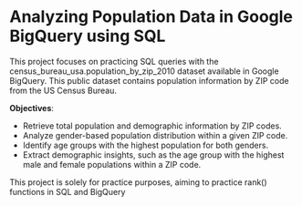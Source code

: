 # Analyzing Population Data in Google BigQuery using SQL

This project focuses on practicing SQL queries with the census_bureau_usa.population_by_zip_2010 dataset available in Google BigQuery. This public dataset contains population information by ZIP code from the US Census Bureau.

**Objectives**:
- Retrieve total population and demographic information by ZIP codes.
- Analyze gender-based population distribution within a given ZIP code.
- Identify age groups with the highest population for both genders.
- Extract demographic insights, such as the age group with the highest male and female populations within a ZIP code.

This project is solely for practice purposes, aiming to practice rank() functions in SQL and BigQuery 
